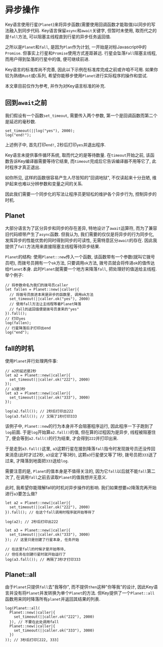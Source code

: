 # 异步操作

Key语言使用行星(`Planet`)来将异步函数(需要使用回调函数才能取值)以同步的写法融入到同步代码. Key语言保留`async`和`await`关键字, 但暂时未使用, 取而代之的是`fall`方法, 可以阻塞主线程直到行星的异步任务返回值. 

之所以是`Planet`和`fall`, 是因为`Plan`作为计划, 一开始是对标Javascript中的`Promise`. 但事实上行星和`Promise`使用方式差距甚远. 行星会坠落`Fall`阻塞主线程, 而用户得到坠落的行星中的值, 便可继续前进. 

Key语言的标准库尚不完善, 因此以下示例在标准库完成之前或许咱不可用. 如果你较为熟络`Rust`或`C`系列, 希望你能移步<jmp to="/native/6.planet">使用`Planet`</jmp>进行实际程序的操作和尝试. 

本文章目前仅作为参考, 并作为对Key语言标准的补充. 

## 回到`await`之前

我们假设有一个函数`set_timeout`, 需要传入两个参数, 第一个是回调函数而第二个是延迟的毫秒数. 

```ks
set_timeout(||log("yes"), 2000);
log("end!");
```

上述例子中, 首先打印`end!`, 2秒后打印`yes`并退出程序. 

Key语言未提供事件循环系统, 取而代之的是等待数量. 在`timeout`开始之前, 该函数告诉Key编译器需要等待它结束, 而`timeout`完成后它告诉编译器不用等它了, 此时程序才真正退出. 

如你所见, 这样的函数很容易产生人尽皆知的"回调地狱", 不仅读起来十分丑陋, 维护起来也难以分辨参数和变量之间的关系. 

因此我们需要一个同步化的写法让程序员更轻松的维护各个异步行为, 控制异步的时机. 

## Planet

大部分语言为了区分异步和同步的存在差异, 特地设计了`await`运算符, 而为了兼容旧代码顺带产生了`async`函数. 但我认为, 我们需要的仅仅是将异步的行为同步化, 发挥异步的性能优势的同时得到同步的可读性, 无需特意区分`await`的存在. 因此我提供了`fall`方法用来直接阻塞主线程等待异步结果. 

`Planet`的结构: 使用`Planet::new`传入一个函数, 该函数带有一个参数(就叫它拨号员吧), 而拨号员拥有一个`ok`方法, 只要调用`ok`方法, 拨号员就会将传进`ok`的值传达给`Planet`本身. 此时`Planet`就需要一个地方来降落`fall`, 把处理好的值送给主线程. 举个例子:

```ks
// 将参数命名为我们的拨号员caller
let fallen = Planet::new(|caller|{
  // 将拨号员放进本来是异步的函数里, 调用ok方法
  set_timeout(||caller.ok("yes"), 2000)
  // 使用fall方法让主线程等着Planet降落
  // fall的返回值便是拨号员拿来的"yes"
}).fall();
// 打印yes
log(fallen);
// 行星降落后才打印出end
log("end");
```

## fall的时机

使用`Planet`并行处理两件事: 

```ks
// a2的延迟是2秒
let a2 = Planet::new(|caller|{
  set_timeout(||caller.ok("222"), 2000)
});
// a3是3秒
let a3 = Planet::new(|caller|{
  set_timeout(||caller.ok("333"), 3000)
});

log(a2.fall()); // 2秒后打印出222
log(a3.fall()); // 又隔了1秒打印333
```

该例子中, `Planet::new`的行为本身并不会阻塞程序运行, 因此程序一下子跑到了`log`前面. 于是`log`开始算`a2.fall()`的值, 但在算的过程因为是异步, 线程被阻塞住了, 便会等到`a2.fall()`的行为结束, 才会得到`222`并打印出来. 

于是走到`a3.fall()`这里, `a3`这颗行星在接到降落`fall`指令时发现拨号员还没传回来消息(此时才过2秒, `a3`设定了等3秒), 这颗`a3`行星便又等了1秒, 拨号员把`333`送了过来, 才降落到地面把`333`送给`log`. 

需要注意的是, `Planet`的值本身是不值得关注的, 因为它`fall`以后就不能`fall`第二次了, 在调用`fall`之前去读取`Planet`的值我想并无意义. 

此时, 我希望你能理解fall的时机对异步操作的影响. 我们如果想要`a2`降落完再开始进行`a3`要怎么做? 

```ks
let a2 = Planet::new(|caller|{
  set_timeout(||caller.ok("222"), 2000)
}).fall(); // 在这个fall调用时程序就开始等待了

log(a2); // 2秒后打印出222

let a3 = Planet::new(|caller|{
  set_timeout(||caller.ok("333"), 3000)
}); // 这里只是创建了行星本身, 任务开始

// 在这里fall的时候才是开始等待, 
// 但任务在创建行星时就开始运行了
log(a3.fall()); // 再隔了3秒才打印333
```

## Planet::all

由于`Planet`只提供`fall`去"我等你", 而不提供`then`这种"你等我"的设计, 因此Key语言并没有将`Planet`并发转换为单个`Planet`的方法. 但Key提供了一个`Planet::all`函数用来同时降落所有`planet`并返回其结果的列表. 

```ks
log(Planet::all(
  Planet::new(|caller|{
    set_timeout(||caller.ok("222"), 2000)
  }), // 不要在此处调用fall
  Planet::new(|caller|{
    set_timeout(||caller.ok("333"), 3000)
  })
)); // 3秒后打印[222, 333]
```
